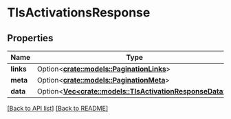 # TlsActivationsResponse

## Properties

Name | Type | Description | Notes
------------ | ------------- | ------------- | -------------
**links** | Option<[**crate::models::PaginationLinks**](PaginationLinks.md)> |  | 
**meta** | Option<[**crate::models::PaginationMeta**](PaginationMeta.md)> |  | 
**data** | Option<[**Vec&lt;crate::models::TlsActivationResponseData&gt;**](TlsActivationResponseData.md)> |  | 

[[Back to API list]](../README.md#documentation-for-api-endpoints) [[Back to README]](../README.md)


